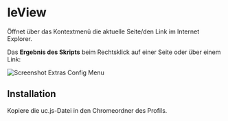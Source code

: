 # IeView
Öffnet über das Kontextmenü die aktuelle Seite/den Link im Internet Explorer.

Das **Ergebnis des Skripts** beim Rechtsklick auf einer Seite oder über einem Link:

![Screenshot Extras Config Menu](https://github.com/ardiman/userChrome.js/raw/master/ieview/scr_ieview.png)

## Installation
Kopiere die uc.js-Datei in den Chromeordner des Profils.

